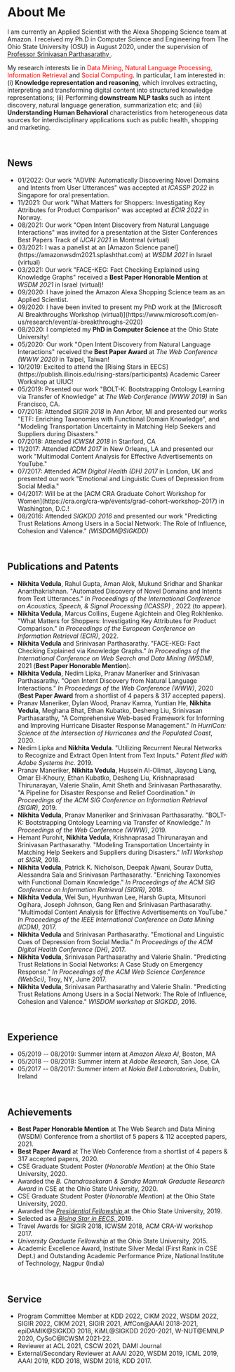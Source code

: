 # About Me

I am currently an Applied Scientist with the Alexa Shopping Science team at Amazon. I received my Ph.D in Computer Science and Engineering from The Ohio State University (OSU) in August 2020, under the supervision of <a href = "http://web.cse.ohio-state.edu/~parthasarathy.2/" > Professor Srinivasan Parthasarathy </a>. 

My research interests lie in <font color="red"> Data Mining, Natural Language Processing, Information Retrieval</font> and <font color="red"> Social Computing</font>. In particular, I am interested in: <br> (i) <b> Knowledge representation and reasoning</b>, which involves extracting, interpreting and transforming digital content into structured knowledge representations; (ii) Performing <b>downstream NLP tasks </b> such as intent discovery, natural language generation, summarization etc; and (iii) <b>Understanding Human Behavioral</b> characteristics from heterogeneous data sources for interdisciplinary applications such as public health, shopping and marketing.

<br>

## News

<ul>
              <li>01/2022: Our work "ADVIN: Automatically Discovering Novel Domains and Intents from User Utterances" was accepted at <i> ICASSP 2022 </i> in Singapore for oral presentation. </li>
              <li>11/2021: Our work "What Matters for Shoppers: Investigating Key Attributes for Product Comparison" was accepted at <i> ECIR 2022 </i> in Norway. </li>
             <li>08/2021: Our work "Open Intent Discovery from Natural Language Interactions" was invited for a presentation at the Sister Conferences Best Papers Track of <i> IJCAI 2021 </i> in Montreal (virtual) </li> 
             <li>03/2021: I was a panelist at an [Amazon Science panel](https://amazonwsdm2021.splashthat.com) at <i> WSDM 2021 </i> in Israel (virtual)</li>
             <li>03/2021: Our work "FACE-KEG: Fact Checking Explained using Knowledge Graphs" received a <b>Best Paper Honorable Mention</b> at <i> WSDM 2021 </i> in Israel (virtual)! </li>
             <li>09/2020: I have joined the Amazon Alexa Shopping Science team as an Applied Scientist. </li>
             <li>09/2020: I have been invited to present my PhD work at the [Microsoft AI Breakthroughs Workshop (virtual)](https://www.microsoft.com/en-us/research/event/ai-breakthroughs-2020) </li>
        <li>08/2020: I completed my <b> PhD in Computer Science </b> at the Ohio State University! </li>
             <li>05/2020: Our work "Open Intent Discovery from Natural Language Interactions" received the <b>Best Paper Award</b> at <i> The Web Conference (WWW 2020) </i> in Taipei, Taiwan! </li>
             <li>10/2019: Excited to attend the [Rising Stars in EECS](https://publish.illinois.edu/rising-stars/participants) Academic Career Workshop at UIUC! </li>
             <li>05/2019: Prsented our work "BOLT-K: Bootstrapping Ontology Learning via Transfer of Knowledge" at <i> The Web Conference (WWW 2019) </i> in San Francisco, CA. </li>
             <li>07/2018: Attended <i> SIGIR 2018 </i> in Ann Arbor, MI and presented our works "ETF: Enriching Taxonomies with Functional Domain Knowledge", and "Modeling Transportation Uncertainty in Matching Help Seekers and Suppliers during Disasters."</li>
             <li>07/2018: Attended <i> ICWSM 2018 </i> in Stanford, CA</li>
             <li>11/2017: Attended <i>ICDM 2017 </i> in New Orleans, LA and presented our work "Multimodal Content Analysis for Effective Advertisements on YouTube."
             <li>07/2017: Attended <i> ACM Digital Health (DH) 2017 </i> in London, UK and presented our work "Emotional and Linguistic Cues of Depression from Social Media."
             <li>04/2017: Will be at the [ACM CRA Graduate Cohort Workshop for Women](https://cra.org/cra-wp/events/grad-cohort-workshop-2017) in Washington, D.C.!</li>
             <li> 08/2016: Attended <i>SIGKDD 2016</i> and presented our work "Predicting Trust Relations Among Users in a Social Network: The Role of Influence, Cohesion and Valence." <i>(WISDOM@SIGKDD)</i>
         </ul> 


<br>


## Publications and Patents


<ul>
                <li><b>Nikhita Vedula</b>, Rahul Gupta, Aman Alok, Mukund Sridhar and Shankar Ananthakrishnan. "Automated Discovery of Novel Domains and Intents from Text Utterances." <i>In Proceedings of the International Conference on Acoustics, Speech, & Signal Processing (ICASSP) </i>, 2022 (to appear). </li>
              <li><b>Nikhita Vedula</b>, Marcus Collins, Eugene Agichtein and Oleg Rokhlenko. "What Matters for Shoppers: Investigating Key Attributes for Product Comparison." <i>In Proceedings of the European Conference on Information Retrieval (ECIR)</i>, 2022. </li>
              <li><b>Nikhita Vedula</b> and Srinivasan Parthasarathy. "FACE-KEG: Fact Checking Explained via Knowledge Graphs." <i>In Proceedings of the International Conference on Web Search and Data Mining (WSDM)</i>, 2021 (<b>Best Paper Honorable Mention</b>). </li>
             <li><b>Nikhita Vedula</b>, Nedim Lipka, Pranav Maneriker and Srinivasan Parthasarathy. "Open Intent Discovery from Natural Language Interactions." <i>In Proceedings of the Web Conference (WWW)</i>, 2020 (<b>Best Paper Award</b> from a shortlist of 4 papers & 317 accepted papers). </li>
                <li>Pranav Maneriker, Dylan Wood, Pranav Kamra, Yuntian He, <b>Nikhita Vedula</b>, Meghana Bhat, Ethan Kubatko, Desheng Liu, Srinivasan Parthasarathy, "A Comprehensive Web-based Framework for Informing and Improving Hurricane Disaster Response Management." <i>In HurriCon: Science at the Intersection of Hurricanes and the Populated Coast</i>, 2020. </li>
  <li>Nedim Lipka and <b>Nikhita Vedula</b>. "Utilizing  Recurrent Neural Networks to Recognize and Extract Open Intent from Text Inputs." <i>Patent filed with Adobe Systems Inc. </i> 2019.   </li>
             <li>Pranav Maneriker, <b>Nikhita Vedula</b>, Hussein Al-Olimat, Jiayong Liang, Omar El-Khoury, Ethan Kubatko, Desheng Liu, Krishnaprasad Thirunarayan, Valerie Shalin, Amit Sheth and Srinivasan Parthasarathy. "A Pipeline for Disaster Response and Relief Coordination."  <i>In Proceedings of the ACM SIG Conference on Information Retrieval (SIGIR)</i>, 2019. </li> 
             <li><b>Nikhita Vedula</b>, Pranav Maneriker and Srinivasan Parthasarathy. "BOLT-K: Bootstrapping Ontology Learning via Transfer of Knowledge." <i>In Proceedings of the Web Conference (WWW)</i>, 2019. </li> 
             <li>Hemant Purohit, <b>Nikhita Vedula</b>, Krishnaprasad Thirunarayan and Srinivasan Parthasarathy. "Modeling Transportation Uncertainty in Matching Help Seekers and Suppliers during Disasters." <i>InTI Workshop at SIGIR</i>, 2018. </li> 
  <li><b>Nikhita Vedula</b>, Patrick K. Nicholson, Deepak Ajwani, Sourav Dutta, Alessandra Sala and Srinivasan Parthasarathy. "Enriching Taxonomies with Functional Domain Knowledge." <i>In Proceedings of the ACM SIG Conference on Information Retrieval (SIGIR)</i>, 2018. </li> 
  <li><b>Nikhita Vedula</b>, Wei Sun, Hyunhwan Lee, Harsh Gupta, Mitsunori Ogihara, Joseph Johnson, Gang Ren and Srinivasan Parthasarathy. "Multimodal Content Analysis for Effective Advertisements on YouTube." <i>In Proceedings of the IEEE International Conference on Data Mining (ICDM)</i>, 2017. </li>
  <li><b>Nikhita Vedula</b> and Srinivasan Parthasarathy. "Emotional and Linguistic Cues of Depression from Social Media." <i> In Proceedings of the ACM Digital Health Conference (DH)</i>, 2017. </li>  
  <li><b>Nikhita Vedula</b>, Srinivasan Parthasarathy and Valerie Shalin. "Predicting Trust Relations in Social Networks: A Case Study on Emergency Response." <i>In Proceedings of the ACM Web Science Conference (WebSci)</i>, Troy, NY, June 2017.</li>
  <li><b>Nikhita Vedula</b>, Srinivasan Parthasarathy and Valerie Shalin. "Predicting Trust Relations Among Users in a Social Network: The Role of Influence, Cohesion and Valence." <i>WISDOM workshop at SIGKDD</i>, 2016.</li>
 </ul> 
         
         
 <br>
 
 ## Experience
 
 <ul>
             <li>05/2019 -- 08/2019: Summer intern at <i>Amazon Alexa AI</i>, Boston, MA</li>
             <li>05/2018 -- 08/2018: Summer intern at <i>Adobe Research</i>, San Jose, CA</li>
             <li>05/2017 -- 08/2017: Summer intern at <i>Nokia Bell Laboratories</i>, Dublin, Ireland</li>
         </ul> 

<br> 

## Achievements

<ul>
<li> <b>Best Paper Honorable Mention</b> at The Web Search and Data Mining (WSDM) Conference from a shortlist of 5 papers & 112 accepted papers, 2021. </li>
            <li> <b>Best Paper Award</b> at The Web Conference from a shortlist of 4 papers & 317 accepted papers, 2020. </li>
            <li> CSE Graduate Student Poster (<i>Honorable Mention</i>) at the Ohio State University, 2020.
            <li> Awarded the <i> B. Chandrasekaran & Sandra Mamrak Graduate Research Award </i> </a> in CSE at the Ohio State University, 2020.
            <li> CSE Graduate Student Poster (<i>Honorable Mention</i>) at the Ohio State University, 2020.
            <li> Awarded the <a href = https://gradsch.osu.edu/pursuing-your-degree/graduate-fellows/presidential-fellowship/> <i> Presidential Fellowship </i> </a> at the Ohio State University, 2019.
            <li> Selected as a <a href = https://publish.illinois.edu/rising-stars/participants/> <i> Rising Star in EECS, </i> </a>2019. </li>
            <li> Travel Awards for SIGIR 2018, ICWSM 2018, ACM CRA-W workshop 2017. </li>
            <li> <i>University Graduate Fellowship</i> at the Ohio State University, 2015. </li>
            <li> Academic Excellence Award, Institute Silver Medal (First Rank in CSE Dept.) and Outstanding Academic Performance Prize, National Institute of Technology, Nagpur (India)
            </ul>

<br>

## Service 

<ul>
            <li> Program Committee Member at KDD 2022, CIKM 2022, WSDM 2022, SIGIR 2022, CIKM 2021, SIGIR 2021, AffCon@AAAI 2018-2021, epiDAMIK@SIGKDD 2018, KiML@SIGKDD 2020-2021, W-NUT@EMNLP 2020, CySoC@ICWSM 2021-22. </li>
                <li> Reviewer at ACL 2021, CSCW 2021, DAMI Journal </li>
            <li> External/Secondary Reviewer at AAAI 2020, WSDM 2019, ICML 2019, AAAI 2019, KDD 2018, WSDM 2018, KDD 2017. </li>
            </ul>
